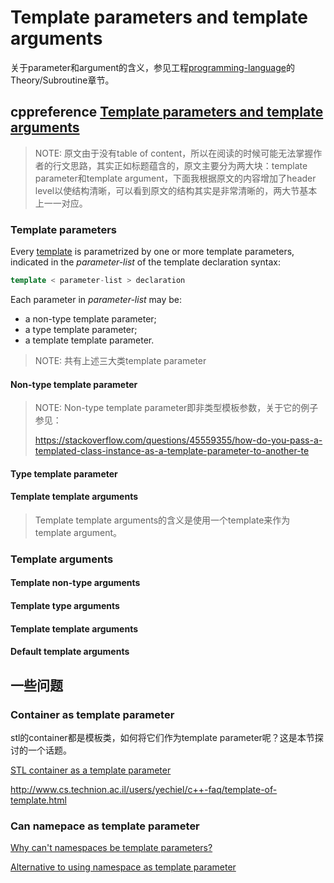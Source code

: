# Template parameters and template arguments

关于parameter和argument的含义，参见工程[programming-language](https://dengking.github.io/programming-language/)的Theory/Subroutine章节。



## cppreference [Template parameters and template arguments](https://en.cppreference.com/w/cpp/language/template_parameters)

> NOTE: 原文由于没有table of content，所以在阅读的时候可能无法掌握作者的行文思路，其实正如标题蕴含的，原文主要分为两大块：template parameter和template argument，下面我根据原文的内容增加了header level以使结构清晰，可以看到原文的结构其实是非常清晰的，两大节基本上一一对应。

### Template parameters

Every [template](https://en.cppreference.com/w/cpp/language/templates) is parametrized by one or more template parameters, indicated in the *parameter-list* of the template declaration syntax:

```c++
template < parameter-list > declaration	
```

Each parameter in *parameter-list* may be:

- a non-type template parameter;
- a type template parameter;
- a template template parameter.

> NOTE:  共有上述三大类template parameter

#### Non-type template parameter



> NOTE: Non-type template parameter即非类型模板参数，关于它的例子参见：
>
> https://stackoverflow.com/questions/45559355/how-do-you-pass-a-templated-class-instance-as-a-template-parameter-to-another-te



#### Type template parameter



#### Template template arguments

> Template template arguments的含义是使用一个template来作为template argument。

### Template arguments

#### Template non-type arguments

#### Template type arguments

#### Template template arguments

#### Default template arguments



## 一些问题

### Container as template parameter

stl的container都是模板类，如何将它们作为template parameter呢？这是本节探讨的一个话题。

[STL container as a template parameter](https://stackoverflow.com/questions/18613770/stl-container-as-a-template-parameter)

http://www.cs.technion.ac.il/users/yechiel/c++-faq/template-of-template.html



### Can namepace as template parameter

[Why can't namespaces be template parameters?](https://stackoverflow.com/questions/12905951/why-cant-namespaces-be-template-parameters)

[Alternative to using namespace as template parameter](https://stackoverflow.com/questions/55612759/alternative-to-using-namespace-as-template-parameter)